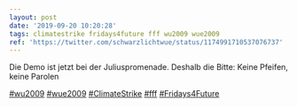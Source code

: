 ```yaml
---
layout: post
date: '2019-09-20 10:20:28'
tags: climatestrike fridays4future fff wu2009 wue2009
ref: 'https://twitter.com/schwarzlichtwue/status/1174991710537076737'
---
```

Die Demo ist jetzt bei der Juliuspromenade. Deshalb die Bitte: Keine Pfeifen, keine Parolen

[#wu2009](/t/wu2009) [#wue2009](/t/wue2009) [#ClimateStrike](/t/climatestrike) [#fff](/t/fff) [#Fridays4Future](/t/fridays4future)